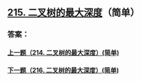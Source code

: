 ## [215. 二叉树的最大深度](https://leetcode-cn.com/problems/merge-two-sorted-lists/)（简单）





### 答案：



#### [上一题（214. 二叉树的最大深度）(简单)](https://github.com/sdwwld/leetCode/blob/master/src/main/java/com/wld/java/leetcode/leetCode0214.md)

#### [下一题（216. 二叉树的最大深度）(简单)](https://github.com/sdwwld/leetCode/blob/master/src/main/java/com/wld/java/leetcode/leetCode0216.md)